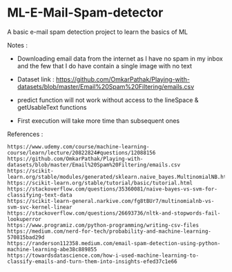 # ML-E-Mail-Spam-detector
A basic e-mail spam detection project to learn the basics of ML

Notes :

- Downloading email data from the internet as I have no spam in my inbox and the few that I do have contain a single image with no text

- Dataset link : https://github.com/OmkarPathak/Playing-with-datasets/blob/master/Email%20Spam%20Filtering/emails.csv

- predict function will not work without access to the lineSpace & getUsableText functions

- First execution will take more time than subsequent ones

References :

	https://www.udemy.com/course/machine-learning-course/learn/lecture/20822824#questions/12088156
	https://github.com/OmkarPathak/Playing-with-datasets/blob/master/Email%20Spam%20Filtering/emails.csv
	https://scikit-learn.org/stable/modules/generated/sklearn.naive_bayes.MultinomialNB.html
	https://scikit-learn.org/stable/tutorial/basic/tutorial.html
	https://stackoverflow.com/questions/35360081/naive-bayes-vs-svm-for-classifying-text-data
	https://scikit-learn-general.narkive.com/fg8tBUr7/multinomialnb-vs-svm-svc-kernel-linear
	https://stackoverflow.com/questions/26693736/nltk-and-stopwords-fail-lookuperror
	https://www.programiz.com/python-programming/writing-csv-files
	https://medium.com/nerd-for-tech/probability-and-machine-learning-570815bad29d
	https://randerson112358.medium.com/email-spam-detection-using-python-machine-learning-abe38c889855
	https://towardsdatascience.com/how-i-used-machine-learning-to-classify-emails-and-turn-them-into-insights-efed37c1e66

